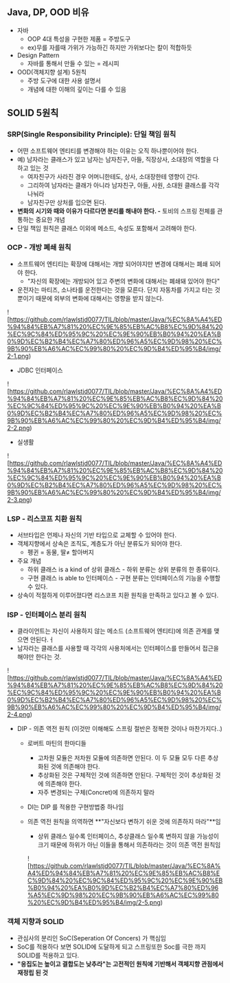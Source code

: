 ## Java, DP, OOD 비유

- 자바
  - OOP 4대 특성을 구현한 제품 = 주방도구
  - ex)무를 자를때 가위가 가능하긴 하지만 가위보다는 칼이 적합하듯
- Design Pattern
  - 자바를 통해서 만들 수 있는 = 레시피
- OOD(객체지향 설계) 5원칙
  - 주방 도구에 대한 사용 설명서
  - 개념에 대한 이해의 깊이는 다를 수 있음

## SOLID 5원칙

### SRP(Single Responsibility Principle): 단일 책임 원칙

- 어떤 소프트웨어 엔티티를 변경해야 하는 이유는 오직 하나뿐이어야 한다.
- 예) 남자라는 클래스가 있고 남자는 남자친구, 아들, 직장상사, 소대장의 역할을 다 하고 있는 것
  - 여자친구가 사라진 경우 어머니한테도, 상사, 소대장한테 영향이 간다.
  - 그리하여 남자라는 클래가 아니라 남자친구, 아들, 사원, 소대원 클래스를 각각 나눠라
  - 남자친구만 상처를 입으면 된다.
- **변화의 시기와 때와 이유가 다르다면 분리를 해내야 한다. -** 토비의 스프링 전체를 관통하는 중요한 개념
- 단일 책임 원칙은 클래스 이외에 메소드, 속성도 포함해서 고려해야 한다.

### OCP - 개방 폐쇄 원칙

- 소프트웨어 엔티티는 확장에 대해서는 개방 되어야지만 변경에 대해서는 폐쇄 되어야 한다.
  - "자신의 확장에는 개방되어 있고 주변의 변화에 대해서는 폐쇄돼 있어야 한다"
- 운전자는 마티즈, 소나타를 운전한다는 것을 모른다. 단지 자동차를 가지고 타는 것 뿐이기 때문에 외부의 변화에 대해서는 영향을 받지 않는다.

![https://github.com/rlawlstjd0077/TIL/blob/master/Java/%EC%8A%A4%ED%94%84%EB%A7%81%20%EC%9E%85%EB%AC%B8%EC%9D%84%20%EC%9C%84%ED%95%9C%20%EC%9E%90%EB%B0%94%20%EA%B0%9D%EC%B2%B4%EC%A7%80%ED%96%A5%EC%9D%98%20%EC%9B%90%EB%A6%AC%EC%99%80%20%EC%9D%B4%ED%95%B4/img/2-1.png)

- JDBC 인터페이스

![https://github.com/rlawlstjd0077/TIL/blob/master/Java/%EC%8A%A4%ED%94%84%EB%A7%81%20%EC%9E%85%EB%AC%B8%EC%9D%84%20%EC%9C%84%ED%95%9C%20%EC%9E%90%EB%B0%94%20%EA%B0%9D%EC%B2%B4%EC%A7%80%ED%96%A5%EC%9D%98%20%EC%9B%90%EB%A6%AC%EC%99%80%20%EC%9D%B4%ED%95%B4/img/2-2.png)
- 실생활

![https://github.com/rlawlstjd0077/TIL/blob/master/Java/%EC%8A%A4%ED%94%84%EB%A7%81%20%EC%9E%85%EB%AC%B8%EC%9D%84%20%EC%9C%84%ED%95%9C%20%EC%9E%90%EB%B0%94%20%EA%B0%9D%EC%B2%B4%EC%A7%80%ED%96%A5%EC%9D%98%20%EC%9B%90%EB%A6%AC%EC%99%80%20%EC%9D%B4%ED%95%B4/img/2-3.png)
### LSP - 리스코프 치환 원칙

- 서브타입은 언제나 자신의 기반 타입으로 교체할 수 있어야 한다.
- 객체지향에서 상속은 조직도, 계층도가 아닌 분류도가 되어야 한다.
  - 펭귄 = 동물, 딸≠ 할아버지
- 주요 개념
  - 하위 클래스 is a kind of 상위 클래스 - 하위 분류는 상위 분류의 한 종류이다.
  - 구현 클래스 is able to 인터페이스 - 구현 분류는 인터페이스의 기능을 수행할 수 있다.
- 상속이 적절하게 이루어졌다면 리스코프 치환 원칙을 만족하고 있다고 볼 수 있다.

### ISP - 인터페이스 분리 원칙

- 클라이언트는 자신이 사용하지 않는 메소드 (소프트웨어 엔티티)에 의존 관계를 맺으면 안된다.ㅓ
- 남자라는 클래스를 사용할 때 각각의 사용처에서는 인터페이스를 만들어서 접근을 해야만 한다는 것.

![https://github.com/rlawlstjd0077/TIL/blob/master/Java/%EC%8A%A4%ED%94%84%EB%A7%81%20%EC%9E%85%EB%AC%B8%EC%9D%84%20%EC%9C%84%ED%95%9C%20%EC%9E%90%EB%B0%94%20%EA%B0%9D%EC%B2%B4%EC%A7%80%ED%96%A5%EC%9D%98%20%EC%9B%90%EB%A6%AC%EC%99%80%20%EC%9D%B4%ED%95%B4/img/2-4.png)

- DIP - 의존 역전 원칙 (이것만 이해해도 스프링 절반은 정복한 것이나 마찬가지다..)

  - 로버트 마틴의 한마디들

    - 고차원 모듈은 저차원 모듈에 의존하면 안된다. 이 두 모듈 모두 다른 추상화된 것에 의존해야 한다.
    - 추상화된 것은 구체적인 것에 의존하면 안된다. 구체적인 것이 추상화된 것에 의존해야 한다.
    - 자주 변경되는 구체(Concret)에 의존하지 말라

  - DI는 DIP 를 적용한 구현방법중 하나임

  - 의존 역전 원칙을 의역하면 **"자신보다 변하기 쉬운 것에 의존하지 마라"**임

    - 상위 클래스 일수록 인터페이스, 추상클래스 일수록 변하지 않을 가능성이 크기 때문에 하위가 아닌 이들을 통해서 의존하라는 것이 의존 역전 원칙임

    ![https://github.com/rlawlstjd0077/TIL/blob/master/Java/%EC%8A%A4%ED%94%84%EB%A7%81%20%EC%9E%85%EB%AC%B8%EC%9D%84%20%EC%9C%84%ED%95%9C%20%EC%9E%90%EB%B0%94%20%EA%B0%9D%EC%B2%B4%EC%A7%80%ED%96%A5%EC%9D%98%20%EC%9B%90%EB%A6%AC%EC%99%80%20%EC%9D%B4%ED%95%B4/img/2-5.png)

### 객체 지향과 SOLID

- 관심사의 분리인 SoC(Seperation Of Concers) 가 핵심임
- SoC를 적용하다 보면 SOLID에 도달하게 되고 스프링또한 Soc를 극한 까지 SOLID를 적용하고 있다.
- **"응집도는 높이고 결합도는 낮추라"는 고전적인 원칙에 기반해서 객체지향 관점에서 재정립 된 것**
